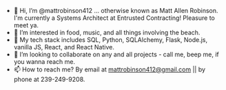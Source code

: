 - 👋 Hi, I’m @mattrobinson412 ... otherwise known as Matt Allen Robinson. I'm currently a Systems Architect at Entrusted Contracting! Pleasure to meet ya.
- 👀 I’m interested in food, music, and all things involving the beach.
- 🌱 My tech stack includes SQL, Python, SQLAlchemy, Flask, Node.js, vanilla JS, React, and React Native.
- 💞️ I’m looking to collaborate on any and all projects - call me, beep me, if you wanna reach me.
- 📫 How to reach me? By email at mattrobinson412@gmail.com || by phone at 239-249-9208.

<!---
mattrobinson412/mattrobinson412 is a ✨ special ✨ repository because its `README.md` (this file) appears on your GitHub profile.
You can click the Preview link to take a look at your changes.
--->

